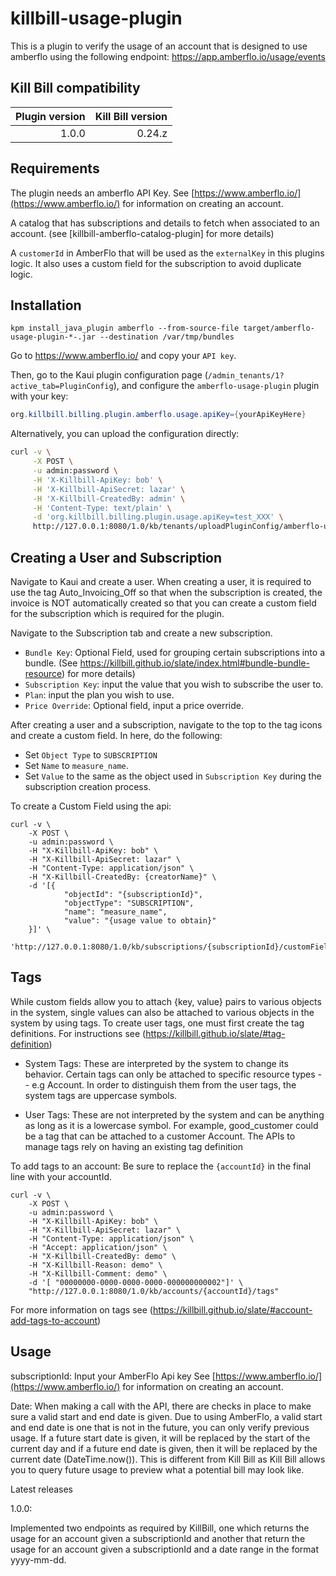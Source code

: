 # killbill-usage-plugin 

This is a plugin to verify the usage of an account that is designed to use amberflo using the following endpoint: https://app.amberflo.io/usage/events

## Kill Bill compatibility

| Plugin version | Kill Bill version  | 
| -------------: | -----------------: | 
| 1.0.0 		 | 0.24.z 			  | 

## Requirements

The plugin needs an amberflo API Key. 
See [https://www.amberflo.io/](https://www.amberflo.io/) for information on creating an account.

A catalog that has subscriptions and details to fetch when associated to an account. (see [killbill-amberflo-catalog-plugin] for more details)

A ``customerId`` in AmberFlo that will be used as the ``externalKey`` in this plugins logic. It also uses a custom field for the subscription to avoid duplicate logic.

## Installation

```
kpm install_java_plugin amberflo --from-source-file target/amberflo-usage-plugin-*-.jar --destination /var/tmp/bundles
```

Go to https://www.amberflo.io/ and copy your `API key`.

Then, go to the Kaui plugin configuration page (`/admin_tenants/1?active_tab=PluginConfig`), and configure the `amberflo-usage-plugin` plugin with your key:

```java
org.killbill.billing.plugin.amberflo.usage.apiKey={yourApiKeyHere}
```

Alternatively, you can upload the configuration directly:

```bash
curl -v \
     -X POST \
     -u admin:password \
     -H 'X-Killbill-ApiKey: bob' \
     -H 'X-Killbill-ApiSecret: lazar' \
     -H 'X-Killbill-CreatedBy: admin' \
     -H 'Content-Type: text/plain' \
     -d 'org.killbill.billing.plugin.usage.apiKey=test_XXX' \
     http://127.0.0.1:8080/1.0/kb/tenants/uploadPluginConfig/amberflo-usage-plugin
```

## Creating a User and Subscription

Navigate to Kaui and create a user. When creating a user, it is required to use the tag Auto_Invoicing_Off so that when the subscription is created, the invoice is NOT automatically created so that you can create a custom field for the subscription which is required for the plugin.

Navigate to the Subscription tab and create a new subscription.

* ``Bundle Key``: Optional Field, used for grouping certain subscriptions into a bundle. (See https://killbill.github.io/slate/index.html#bundle-bundle-resource) for more details)
* ``Subscription Key``: input the value that you wish to subscribe the user to.
* ``Plan``: input the plan you wish to use.
* ``Price Override``: Optional field, input a price override.

After creating a user and a subscription, navigate to the top to the tag icons and create a custom field. In here, do the following:

* Set ``Object Type`` to ``SUBSCRIPTION``
* Set ``Name`` to ``measure_name``. 
* Set ``Value`` to the same as the object used in ``Subscription Key`` during the subscription creation process. 

To create a Custom Field using the api:

```
curl -v \
    -X POST \
    -u admin:password \
    -H "X-Killbill-ApiKey: bob" \
    -H "X-Killbill-ApiSecret: lazar" \
    -H "Content-Type: application/json" \
    -H "X-Killbill-CreatedBy: {creatorName}" \
    -d '[{ 
            "objectId": "{subscriptionId}",
            "objectType": "SUBSCRIPTION",
            "name": "measure_name",
            "value": "{usage value to obtain}"
    }]' \
    'http://127.0.0.1:8080/1.0/kb/subscriptions/{subscriptionId}/customFields' 
```

## Tags

While custom fields allow you to attach {key, value} pairs to various objects in the system, single values can also be attached to various objects in the system by using tags. To create user tags, one must first create the tag definitions. For instructions see (https://killbill.github.io/slate/#tag-definition)

* System Tags: These are interpreted by the system to change its behavior. Certain tags can only be attached to specific resource types -- e.g Account. In order to distinguish them from the user tags, the system tags are uppercase symbols.

* User Tags: These are not interpreted by the system and can be anything as long as it is a lowercase symbol. For example, good_customer could be a tag that can be attached to a customer Account.
The APIs to manage tags rely on having an existing tag definition

To add tags to an account:
Be sure to replace the ``{accountId}`` in the final line with your accountId.

```
curl -v \
    -X POST \
    -u admin:password \
    -H "X-Killbill-ApiKey: bob" \
    -H "X-Killbill-ApiSecret: lazar" \
    -H "Content-Type: application/json" \
    -H "Accept: application/json" \
    -H "X-Killbill-CreatedBy: demo" \
    -H "X-Killbill-Reason: demo" \
    -H "X-Killbill-Comment: demo" \
    -d '[ "00000000-0000-0000-0000-000000000002"]' \
    "http://127.0.0.1:8080/1.0/kb/accounts/{accountId}/tags"
```

For more information on tags see (https://killbill.github.io/slate/#account-add-tags-to-account)

## Usage

subscriptionId:
Input your AmberFlo Api key
See [https://www.amberflo.io/](https://www.amberflo.io/) for information on creating an account.

Date:
When making a call with the API, there are checks in place to make sure a valid start and end date is given. Due to using AmberFlo, a valid start and end date is one that is not in the future, you can only verify previous usage. If a future start date is given, it will be replaced by the start of the current day and if a future end date is given, then it will be replaced by the current date (DateTime.now()). This is different from Kill Bill as Kill Bill allows you to query future usage to preview what a potential bill may look like.

Latest releases

1.0.0:

Implemented two endpoints as required by KillBill, one which returns the usage for an account given a subscriptionId and another that return the usage for an account given a subscriptionId and a date range in the format yyyy-mm-dd.
